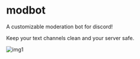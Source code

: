 # modbot
A customizable moderation bot for discord!

Keep your text channels clean and your server safe.

![img1](https://user-images.githubusercontent.com/35053801/117861643-7ed0cc80-b246-11eb-89c8-f81981955636.PNG)
